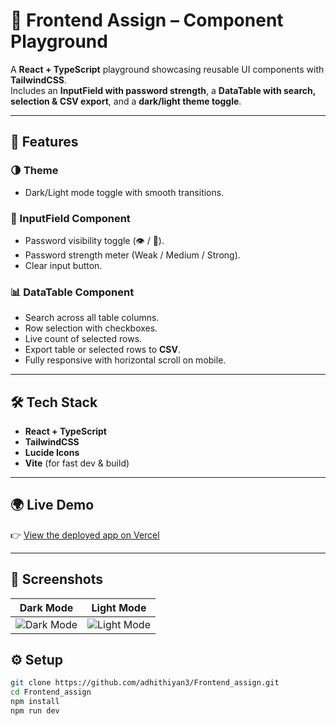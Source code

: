 # 📘 Frontend Assign – Component Playground

A **React + TypeScript** playground showcasing reusable UI components with **TailwindCSS**.  
Includes an **InputField with password strength**, a **DataTable with search, selection & CSV export**, and a **dark/light theme toggle**.  

---

## 🚀 Features

### 🌗 Theme
- Dark/Light mode toggle with smooth transitions.

### 🔑 InputField Component
- Password visibility toggle (👁️ / 🙈).
- Password strength meter (Weak / Medium / Strong).
- Clear input button.

### 📊 DataTable Component
- Search across all table columns.
- Row selection with checkboxes.
- Live count of selected rows.
- Export table or selected rows to **CSV**.
- Fully responsive with horizontal scroll on mobile.

---

## 🛠️ Tech Stack
- **React + TypeScript**
- **TailwindCSS**
- **Lucide Icons**
- **Vite** (for fast dev & build)

---

## 🌍 Live Demo
👉 [View the deployed app on Vercel](https://frontend-assign-ffmf.vercel.app/)

---

## 📸 Screenshots
| Dark Mode | Light Mode |
|-----------|------------|
| ![Dark Mode](.src/assets/dark-mode.png) | ![Light Mode](.src/assets/light-mode.png) |



## ⚙️ Setup
```bash
git clone https://github.com/adhithiyan3/Frontend_assign.git
cd Frontend_assign
npm install
npm run dev
